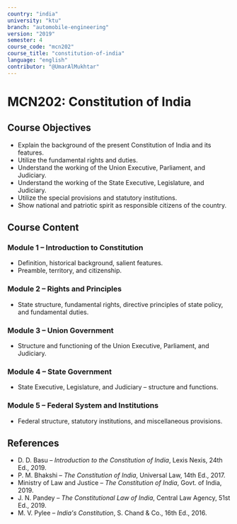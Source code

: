 ```yaml
---
country: "india"
university: "ktu"
branch: "automobile-engineering"
version: "2019"
semester: 4
course_code: "mcn202"
course_title: "constitution-of-india"
language: "english"
contributor: "@UmarAlMukhtar"
---
```


# MCN202: Constitution of India

## Course Objectives

- Explain the background of the present Constitution of India and its features.
- Utilize the fundamental rights and duties.
- Understand the working of the Union Executive, Parliament, and Judiciary.
- Understand the working of the State Executive, Legislature, and Judiciary.
- Utilize the special provisions and statutory institutions.
- Show national and patriotic spirit as responsible citizens of the country.

## Course Content

### Module 1 – Introduction to Constitution

- Definition, historical background, salient features.
- Preamble, territory, and citizenship.

### Module 2 – Rights and Principles

- State structure, fundamental rights, directive principles of state policy, and fundamental duties.

### Module 3 – Union Government

- Structure and functioning of the Union Executive, Parliament, and Judiciary.

### Module 4 – State Government

- State Executive, Legislature, and Judiciary – structure and functions.

### Module 5 – Federal System and Institutions

- Federal structure, statutory institutions, and miscellaneous provisions.

## References

- D. D. Basu – _Introduction to the Constitution of India_, Lexis Nexis, 24th Ed., 2019.
- P. M. Bhakshi – _The Constitution of India_, Universal Law, 14th Ed., 2017.
- Ministry of Law and Justice – _The Constitution of India_, Govt. of India, 2019.
- J. N. Pandey – _The Constitutional Law of India_, Central Law Agency, 51st Ed., 2019.
- M. V. Pylee – _India's Constitution_, S. Chand & Co., 16th Ed., 2016.
